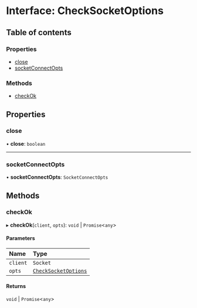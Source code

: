 # Interface: CheckSocketOptions

## Table of contents

### Properties

- [close](CheckSocketOptions.md#close)
- [socketConnectOpts](CheckSocketOptions.md#socketconnectopts)

### Methods

- [checkOk](CheckSocketOptions.md#checkok)

## Properties

### close

• **close**: `boolean`

___

### socketConnectOpts

• **socketConnectOpts**: `SocketConnectOpts`

## Methods

### checkOk

▸ **checkOk**(`client`, `opts`): `void` \| `Promise`<`any`\>

#### Parameters

| Name | Type |
| :------ | :------ |
| `client` | `Socket` |
| `opts` | [`CheckSocketOptions`](CheckSocketOptions.md) |

#### Returns

`void` \| `Promise`<`any`\>
